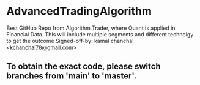 # AdvancedTradingAlgorithm
Best GitHub Repo from Algorithm Trader, where Quant is applied in Financial Data. This will include multiple segments and different technolgy to get the outcome  Signed-off-by: kamal chanchal &lt;kchanchal78@gmail.com>

## To obtain the exact code, please switch branches from 'main' to 'master'.
